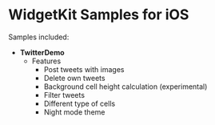 # WidgetKit Samples for iOS

Samples included:

- **TwitterDemo**
  - Features
    - Post tweets with images
    - Delete own tweets
    - Background cell height calculation (experimental)
    - Filter tweets
    - Different type of cells
    - Night mode theme